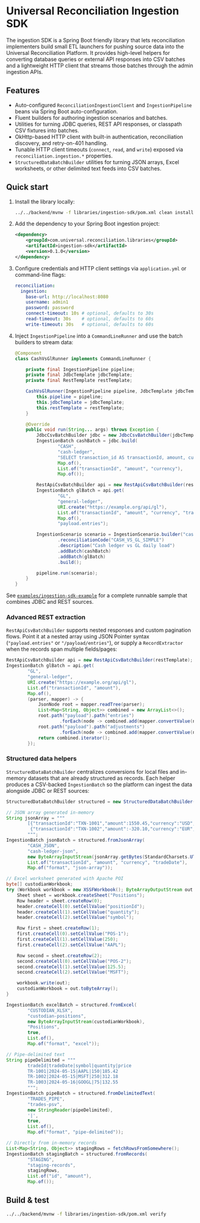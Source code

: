 # Universal Reconciliation Ingestion SDK

The ingestion SDK is a Spring Boot friendly library that lets reconciliation implementers build
small ETL launchers for pushing source data into the Universal Reconciliation Platform. It provides
high-level helpers for converting database queries or external API responses into CSV batches and
a lightweight HTTP client that streams those batches through the admin ingestion APIs.

## Features

- Auto-configured `ReconciliationIngestionClient` and `IngestionPipeline` beans via Spring Boot
  auto-configuration.
- Fluent builders for authoring ingestion scenarios and batches.
- Utilities for turning JDBC queries, REST API responses, or classpath CSV fixtures into batches.
- OkHttp-based HTTP client with built-in authentication, reconciliation discovery, and retry-on-401
  handling.
- Tunable HTTP client timeouts (`connect`, `read`, and `write`) exposed via
  `reconciliation.ingestion.*` properties.
- `StructuredDataBatchBuilder` utilities for turning JSON arrays, Excel worksheets, or other
  delimited text feeds into CSV batches.

## Quick start

1. Install the library locally:

   ```bash
   ../../backend/mvnw -f libraries/ingestion-sdk/pom.xml clean install
   ```

2. Add the dependency to your Spring Boot ingestion project:

   ```xml
   <dependency>
       <groupId>com.universal.reconciliation.libraries</groupId>
       <artifactId>ingestion-sdk</artifactId>
       <version>0.1.0</version>
   </dependency>
   ```

3. Configure credentials and HTTP client settings via `application.yml` or command-line flags:

   ```yaml
   reconciliation:
     ingestion:
       base-url: http://localhost:8080
       username: admin1
       password: password
       connect-timeout: 10s # optional, defaults to 30s
       read-timeout: 30s    # optional, defaults to 60s
       write-timeout: 30s   # optional, defaults to 60s
   ```

4. Inject `IngestionPipeline` into a `CommandLineRunner` and use the batch builders to stream data:

   ```java
   @Component
   class CashVsGlRunner implements CommandLineRunner {

       private final IngestionPipeline pipeline;
       private final JdbcTemplate jdbcTemplate;
       private final RestTemplate restTemplate;

       CashVsGlRunner(IngestionPipeline pipeline, JdbcTemplate jdbcTemplate, RestTemplate restTemplate) {
           this.pipeline = pipeline;
           this.jdbcTemplate = jdbcTemplate;
           this.restTemplate = restTemplate;
       }

       @Override
       public void run(String... args) throws Exception {
           JdbcCsvBatchBuilder jdbc = new JdbcCsvBatchBuilder(jdbcTemplate);
           IngestionBatch cashBatch = jdbc.build(
                   "CASH",
                   "cash-ledger",
                   "SELECT transaction_id AS transactionId, amount, currency FROM cash_ledger",
                   Map.of(),
                   List.of("transactionId", "amount", "currency"),
                   Map.of());

           RestApiCsvBatchBuilder api = new RestApiCsvBatchBuilder(restTemplate);
           IngestionBatch glBatch = api.get(
                   "GL",
                   "general-ledger",
                   URI.create("https://example.org/api/gl"),
                   List.of("transactionId", "amount", "currency", "tradeDate"),
                   Map.of(),
                   "payload.entries");

           IngestionScenario scenario = IngestionScenario.builder("cash-vs-gl")
                   .reconciliationCode("CASH_VS_GL_SIMPLE")
                   .description("Cash ledger vs GL daily load")
                   .addBatch(cashBatch)
                   .addBatch(glBatch)
                   .build();

           pipeline.run(scenario);
       }
   }
   ```

See [`examples/ingestion-sdk-example`](../../examples/ingestion-sdk-example/README.md) for a
complete runnable sample that combines JDBC and REST sources.

### Advanced REST extraction

`RestApiCsvBatchBuilder` supports nested responses and custom pagination flows. Point it at a nested
array using JSON Pointer syntax (`"payload.entries"` or `"/payload/entries"`), or supply a
`RecordExtractor` when the records span multiple fields/pages:

```java
RestApiCsvBatchBuilder api = new RestApiCsvBatchBuilder(restTemplate);
IngestionBatch glBatch = api.get(
        "GL",
        "general-ledger",
        URI.create("https://example.org/api/gl"),
        List.of("transactionId", "amount"),
        Map.of(),
        (parser, mapper) -> {
            JsonNode root = mapper.readTree(parser);
            List<Map<String, Object>> combined = new ArrayList<>();
            root.path("payload").path("entries")
                    .forEach(node -> combined.add(mapper.convertValue(node, Map.class)));
            root.path("payload").path("adjustments")
                    .forEach(node -> combined.add(mapper.convertValue(node, Map.class)));
            return combined.iterator();
        });
```

### Structured data helpers

`StructuredDataBatchBuilder` centralizes conversions for local files and in-memory datasets that are
already structured as records. Each helper produces a CSV-backed `IngestionBatch` so the platform
can ingest the data alongside JDBC or REST sources:

```java
StructuredDataBatchBuilder structured = new StructuredDataBatchBuilder();

// JSON array generated in-memory
String jsonArray = """
        [{"transactionId":"TXN-1001","amount":1550.45,"currency":"USD","tradeDate":"2024-05-15"},
         {"transactionId":"TXN-1002","amount":-320.10,"currency":"EUR","tradeDate":"2024-05-16"}]
        """;
IngestionBatch jsonBatch = structured.fromJsonArray(
        "CASH_JSON",
        "cash-ledger-json",
        new ByteArrayInputStream(jsonArray.getBytes(StandardCharsets.UTF_8)),
        List.of("transactionId", "amount", "currency", "tradeDate"),
        Map.of("format", "json-array"));

// Excel worksheet generated with Apache POI
byte[] custodianWorkbook;
try (Workbook workbook = new XSSFWorkbook(); ByteArrayOutputStream out = new ByteArrayOutputStream()) {
    Sheet sheet = workbook.createSheet("Positions");
    Row header = sheet.createRow(0);
    header.createCell(0).setCellValue("positionId");
    header.createCell(1).setCellValue("quantity");
    header.createCell(2).setCellValue("symbol");

    Row first = sheet.createRow(1);
    first.createCell(0).setCellValue("POS-1");
    first.createCell(1).setCellValue(250);
    first.createCell(2).setCellValue("AAPL");

    Row second = sheet.createRow(2);
    second.createCell(0).setCellValue("POS-2");
    second.createCell(1).setCellValue(125.5);
    second.createCell(2).setCellValue("MSFT");

    workbook.write(out);
    custodianWorkbook = out.toByteArray();
}

IngestionBatch excelBatch = structured.fromExcel(
        "CUSTODIAN_XLSX",
        "custodian-positions",
        new ByteArrayInputStream(custodianWorkbook),
        "Positions",
        true,
        List.of(),
        Map.of("format", "excel"));

// Pipe-delimited text
String pipeDelimited = """
        tradeId|tradeDate|symbol|quantity|price
        TR-1001|2024-05-15|AAPL|150|185.42
        TR-1002|2024-05-15|MSFT|250|312.18
        TR-1003|2024-05-16|GOOGL|75|132.55
        """;
IngestionBatch pipeBatch = structured.fromDelimitedText(
        "TRADES_PIPE",
        "trades-psv",
        new StringReader(pipeDelimited),
        '|',
        true,
        List.of(),
        Map.of("format", "pipe-delimited"));

// Directly from in-memory records
List<Map<String, Object>> stagingRows = fetchRowsFromSomewhere();
IngestionBatch stagingBatch = structured.fromRecords(
        "STAGING",
        "staging-records",
        stagingRows,
        List.of("id", "amount"),
        Map.of());
```

## Build & test

```bash
../../backend/mvnw -f libraries/ingestion-sdk/pom.xml verify
```
